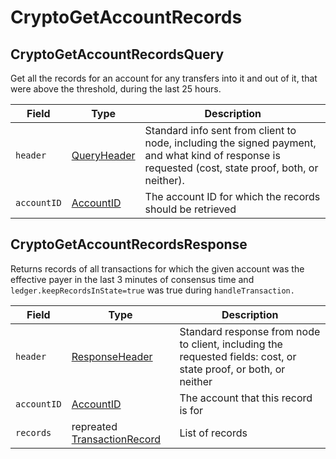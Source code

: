 # CryptoGetAccountRecords

## CryptoGetAccountRecordsQuery

Get all the records for an account for any transfers into it and out of it, that were above the threshold, during the last 25 hours.

| Field       | Type                                           | Description                                                                                                                                         |
| ----------- | ---------------------------------------------- | --------------------------------------------------------------------------------------------------------------------------------------------------- |
| `header`    | [QueryHeader](../miscellaneous/queryheader.md) | Standard info sent from client to node, including the signed payment, and what kind of response is requested (cost, state proof, both, or neither). |
| `accountID` | [AccountID](../basic-types/accountid.md)       | The account ID for which the records should be retrieved                                                                                            |

## CryptoGetAccountRecordsResponse

Returns records of all transactions for which the given account was the effective payer in the last 3 minutes of consensus time and `ledger.keepRecordsInState=true` was true during `handleTransaction.`

| Field       | Type                                                                 | Description                                                                                                      |
| ----------- | -------------------------------------------------------------------- | ---------------------------------------------------------------------------------------------------------------- |
| `header`    | [ResponseHeader](../miscellaneous/responseheader.md)                 | Standard response from node to client, including the requested fields: cost, or state proof, or both, or neither |
| `accountID` | [AccountID](../basic-types/accountid.md)                             | The account that this record is for                                                                              |
| `records`   | repreated [TransactionRecord](../miscellaneous/transactionrecord.md) | List of records                                                                                                  |
